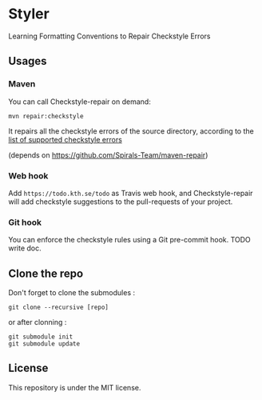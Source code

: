 # Styler

Learning Formatting Conventions to Repair Checkstyle Errors



## Usages

### Maven

You can call Checkstyle-repair on demand:

    mvn repair:checkstyle
   
It repairs all the checkstyle errors of the source directory, according to the [list of supported checkstyle errors](https://github.com/kth-tcs/checkstyle-repair/master/supported-error-types.md)

(depends on https://github.com/Spirals-Team/maven-repair)

### Web hook

Add `https://todo.kth.se/todo` as Travis web hook, and Checkstyle-repair will add checkstyle suggestions to the pull-requests of your project.

### Git hook

You can enforce the checkstyle rules using a Git pre-commit hook. TODO write doc. 

## Clone the repo

Don't forget to clone the submodules :
```
git clone --recursive [repo]
```
or after clonning :
```
git submodule init
git submodule update
```

## License

This repository is under the MIT license.
